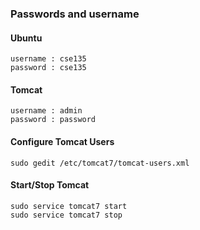 
### Passwords and username

#### Ubuntu

```
username : cse135
password : cse135
```

#### Tomcat

```
username : admin
password : password
```

#### Configure Tomcat Users

```
sudo gedit /etc/tomcat7/tomcat-users.xml
```

#### Start/Stop Tomcat

```
sudo service tomcat7 start
sudo service tomcat7 stop
```
